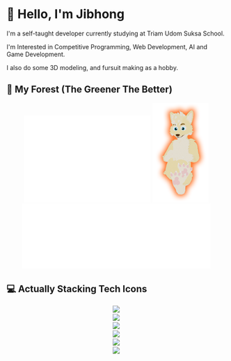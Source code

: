 # 👋 Hello, I'm Jibhong

I'm a self-taught developer currently studying at Triam Udom Suksa School.

I'm Interested in Competitive Programming, Web Development, AI and Game Development.

I also do some 3D modeling, and fursuit making as a hobby.

## 🌳 My Forest (The Greener The Better)
<p align="center">
  <img  src="https://raw.githubusercontent.com/jibhong/jibhong/master/metrics.iso.commit.svg" alt="Metrics" height="200">
  <img  src="https://raw.githubusercontent.com/jibhong/jibhong/master/Freaky.png" alt="Metrics" height="230">
  <img  src="https://raw.githubusercontent.com/jibhong/jibhong/master/metrics.languages.used.svg" alt="Metrics" height="150">
</p>

## 💻 Actually Stacking Tech Icons

<p align="center">
  <a href="https://go-skill-icons.vercel.app/">
    <img src="https://go-skill-icons.vercel.app/api/icons?i=cmake,git,gitbash,github,gradle,mariadb,mysql,nodejs,npm,ollama,ffmpeg,platformio,pygame,sqlite"    /><br>
    <img src="https://go-skill-icons.vercel.app/api/icons?i=arduino,androidstudio,codeblocks,googlecolab,replit,robloxstudio,unity,unrealengine,vim,neovim,visualstudio,vscode"    /><br>
    <img src="https://go-skill-icons.vercel.app/api/icons?i=blender,canva,gimp,davinci,illustrator,lightroom,lightroomclassic,photoshop,premiere,obs"    /><br>
    <img src="https://go-skill-icons.vercel.app/api/icons?i=bash,c,cs,cpp,css,html,javascript,luau,python"    /><br>
    <img src="https://go-skill-icons.vercel.app/api/icons?i=word,excel,powerpoint,libreoffice,notion,latex"    /><br>
    <img src="https://go-skill-icons.vercel.app/api/icons?i=windows,linux,arch,manjaro,android"    /><br>
  </a>
</p>

